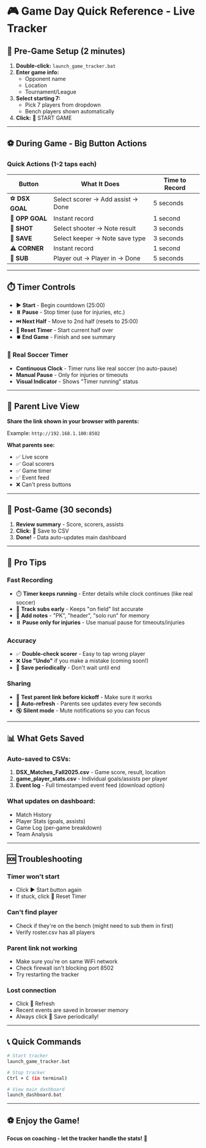 # 🎮 Game Day Quick Reference - Live Tracker

## 🚀 Pre-Game Setup (2 minutes)

1. **Double-click:** `launch_game_tracker.bat`
2. **Enter game info:**
   - Opponent name
   - Location
   - Tournament/League
3. **Select starting 7:**
   - Pick 7 players from dropdown
   - Bench players shown automatically
4. **Click:** 🚀 START GAME

---

## ⚽ During Game - Big Button Actions

### Quick Actions (1-2 taps each)

| Button | What It Does | Time to Record |
|--------|-------------|----------------|
| ⚽ **DSX GOAL** | Select scorer → Add assist → Done | 5 seconds |
| 🥅 **OPP GOAL** | Instant record | 1 second |
| 🎯 **SHOT** | Select shooter → Note result | 3 seconds |
| 🧤 **SAVE** | Select keeper → Note save type | 3 seconds |
| ⚠️ **CORNER** | Instant record | 1 second |
| 🔄 **SUB** | Player out → Player in → Done | 5 seconds |

---

## ⏱️ Timer Controls

- **▶️ Start** - Begin countdown (25:00)
- **⏸️ Pause** - Stop timer (use for injuries, etc.)
- **⏭️ Next Half** - Move to 2nd half (resets to 25:00)
- **🔄 Reset Timer** - Start current half over
- **⏹️ End Game** - Finish and see summary

### 🎯 **Real Soccer Timer**
- **Continuous Clock** - Timer runs like real soccer (no auto-pause)
- **Manual Pause** - Only for injuries or timeouts
- **Visual Indicator** - Shows "Timer running" status

---

## 📱 Parent Live View

**Share the link shown in your browser with parents:**

Example: `http://192.168.1.100:8502`

**What parents see:**
- ✅ Live score
- ✅ Goal scorers
- ✅ Game timer
- ✅ Event feed
- ❌ Can't press buttons

---

## 💾 Post-Game (30 seconds)

1. **Review summary** - Score, scorers, assists
2. **Click:** 💾 Save to CSV
3. **Done!** - Data auto-updates main dashboard

---

## 🎯 Pro Tips

### Fast Recording
- ⏱️ **Timer keeps running** - Enter details while clock continues (like real soccer)
- 🔄 **Track subs early** - Keeps "on field" list accurate
- 📝 **Add notes** - "PK", "header", "solo run" for memory
- ⏸️ **Pause only for injuries** - Use manual pause for timeouts/injuries

### Accuracy
- ✅ **Double-check scorer** - Easy to tap wrong player
- ❌ **Use "Undo"** if you make a mistake (coming soon!)
- 💾 **Save periodically** - Don't wait until end

### Sharing
- 📱 **Test parent link before kickoff** - Make sure it works
- 🔄 **Auto-refresh** - Parents see updates every few seconds
- 🔇 **Silent mode** - Mute notifications so you can focus

---

## 📊 What Gets Saved

### Auto-saved to CSVs:
1. **DSX_Matches_Fall2025.csv** - Game score, result, location
2. **game_player_stats.csv** - Individual goals/assists per player
3. **Event log** - Full timestamped event feed (download option)

### What updates on dashboard:
- Match History
- Player Stats (goals, assists)
- Game Log (per-game breakdown)
- Team Analysis

---

## 🆘 Troubleshooting

### Timer won't start
- Click ▶️ Start button again
- If stuck, click 🔄 Reset Timer

### Can't find player
- Check if they're on the bench (might need to sub them in first)
- Verify roster.csv has all players

### Parent link not working
- Make sure you're on same WiFi network
- Check firewall isn't blocking port 8502
- Try restarting the tracker

### Lost connection
- Click 🔄 Refresh
- Recent events are saved in browser memory
- Always click 💾 Save periodically!

---

## 📞 Quick Commands

```bash
# Start tracker
launch_game_tracker.bat

# Stop tracker
Ctrl + C (in terminal)

# View main dashboard
launch_dashboard.bat
```

---

## ⚽ Enjoy the Game!

**Focus on coaching - let the tracker handle the stats!** 🎯

